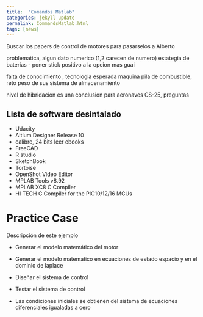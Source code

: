 ```yaml
---
title:  "Comandos Matlab"
categories: jekyll update
permalink: CommandsMatlab.html
tags: [news]
---
```



Buscar los papers de control de motores para pasarselos a Alberto



problematica, algun dato numerico (1,2 carecen de numero)
estategia de baterias - poner stick positivo a la opcion mas guai

falta de conocimiento , tecnologia esperada maquina
pila de combustible, reto peso de sus sistema de almacenamiento

nivel de hibridacion es una conclusion para aeronaves CS-25, preguntas






## Lista de software desintalado

- Udacity
- Altium Designer Release 10
- calibre, 24 bits leer ebooks
- FreeCAD
- R studio
- SketchBook
- Tortoise 
- OpenShot Video Editor
- MPLAB Tools v8.92
- MPLAB XC8 C Compiler
- HI TECH C Compiler for the PIC10/12/16 MCUs



# Practice Case


Descripción de este ejemplo

- Generar el modelo matemático del motor
- Generar el modelo matematico en ecuaciones de estado espacio y en el dominio de laplace
- Diseñar el sistema de control
- Testar el sistema de control



- Las condiciones iniciales se obtienen del sistema de ecuaciones diferenciales igualadas a cero


